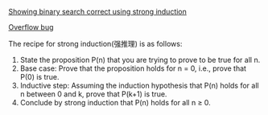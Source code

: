 [Showing binary search correct using strong induction](http://www.cs.cornell.edu/courses/cs211/2006sp/Lectures/L06-Induction/binary_search.html)

[Overflow bug](https://en.wikipedia.org/wiki/Binary_search_algorithm#Implementation_issues)

The recipe for strong induction(强推理) is as follows:
1. State the proposition P(n) that you are trying to prove to be true for all n.
2. Base case: Prove that the proposition holds for n = 0, i.e., prove that P(0) is true.
3. Inductive step: Assuming the induction hypothesis that P(n) holds for all n between 0 and k, prove that P(k+1) is true.
4. Conclude by strong induction that P(n) holds for all n ≥ 0. 








